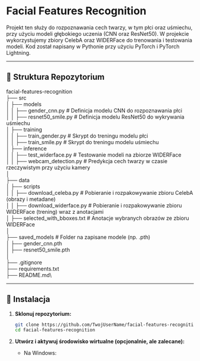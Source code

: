 # Facial Features Recognition

Projekt ten służy do rozpoznawania cech twarzy, w tym płci oraz uśmiechu, przy użyciu modeli głębokiego uczenia (CNN oraz ResNet50). W projekcie wykorzystujemy zbiory CelebA oraz WIDERFace do trenowania i testowania modeli. Kod został napisany w Pythonie przy użyciu PyTorch i PyTorch Lightning.

---

## 📂 Struktura Repozytorium

facial-features-recognition\
├── src\
│ ├── models\
│ │ ├── gender_cnn.py # Definicja modelu CNN do rozpoznawania płci\
│ │ ├── resnet50_smile.py # Definicja modelu ResNet50 do wykrywania uśmiechu\
│ ├── training\
│ │ ├── train_gender.py # Skrypt do treningu modelu płci\
│ │ ├── train_smile.py # Skrypt do treningu modelu uśmiechu\
│ ├── inference\
│ │ ├── test_widerface.py # Testowanie modeli na zbiorze WIDERFace\
│ │ ├── webcam_detection.py # Predykcja cech twarzy w czasie rzeczywistym przy użyciu kamery\
│\
├── data\
│ ├── scripts\
│ │ ├── download_celeba.py # Pobieranie i rozpakowywanie zbioru CelebA (obrazy i metadane)\
│ │ ├── download_widerface.py # Pobieranie i rozpakowywanie zbioru WIDERFace (trening) wraz z anotacjami\
│ ├── selected_with_bboxes.txt # Anotacje wybranych obrazów ze zbioru WIDERFace\
│\
├── saved_models # Folder na zapisane modele (np. .pth)\
│ ├── gender_cnn.pth\
│ ├── resnet50_smile.pth\
│\
├── .gitignore\
├── requirements.txt\
├── README.md\

---

## 🚀 Instalacja

1. **Sklonuj repozytorium:**

   ```bash
   git clone https://github.com/TwojUserName/facial-features-recognition.git
   cd facial-features-recognition

2. **Utwórz i aktywuj środowisko wirtualne (opcjonalnie, ale zalecane):**
   - Na Windows:

